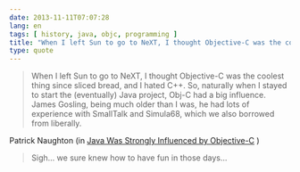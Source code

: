 ```yaml
---
date: 2013-11-11T07:07:28
lang: en
tags: [ history, java, objc, programming ]
title: "When I left Sun to go to NeXT, I thought Objective-C was the coolest"
type: quote
---
```


> When I left Sun to go to NeXT, I thought Objective-C was the coolest
> thing since sliced bread, and I hated C++. So, naturally when I stayed
> to start the (eventually) Java project, Obj-C had a big influence.
> James Gosling, being much older than I was, he had lots of experience
> with SmallTalk and Simula68, which we also borrowed from liberally.

Patrick Naughton (in [Java Was Strongly Influenced by
Objective-C](http://cs.gmu.edu/~sean/stuff/java-objc.html) )

> Sigh... we sure knew how to have fun in those days...

